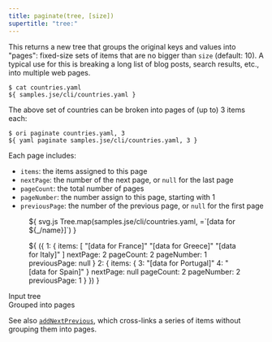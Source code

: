 ```yaml
---
title: paginate(tree, [size])
supertitle: "tree:"
---
```


This returns a new tree that groups the original keys and values into "pages": fixed-size sets of items that are no bigger than `size` (default: 10). A typical use for this is breaking a long list of blog posts, search results, etc., into multiple web pages.

```console
$ cat countries.yaml
${ samples.jse/cli/countries.yaml }
```

The above set of countries can be broken into pages of (up to) 3 items each:

```console
$ ori paginate countries.yaml, 3
${ yaml paginate samples.jse/cli/countries.yaml, 3 }
```

Each page includes:

- `items`: the items assigned to this page
- `nextPage`: the number of the next page, or `null` for the last page
- `pageCount`: the total number of pages
- `pageNumber`: the number assign to this page, starting with 1
- `previousPage`: the number of the previous page, or `null` for the first page

<div class="sideBySide">
  <figure>
    ${ svg.js Tree.map(samples.jse/cli/countries.yaml, =`[data for ${_/name}]`) }
  </figure>
  <figure>
    ${ <svg.js>({
      1: {
        items: [
          "[data for France]"
          "[data for Greece]"
          "[data for Italy]"
        ]
        nextPage: 2
        pageCount: 2
        pageNumber: 1
        previousPage: null
      }
      2: {
        items: {
          3: "[data for Portugal]"
          4: "[data for Spain]"
        }
        nextPage: null
        pageCount: 2
        pageNumber: 2
        previousPage: 1      
      }
    }) }
  </figure>
  <figcaption>Input tree</figcaption>
  <figcaption>Grouped into pages</figcaption>
</div>

See also [`addNextPrevious`](addNextPrevious.html), which cross-links a series of items without grouping them into pages.
